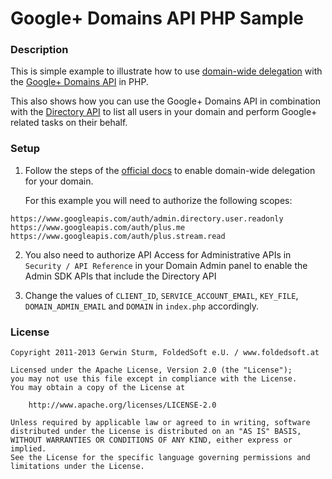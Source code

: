# Google+ Domains API PHP Sample

### Description

This is simple example to illustrate how to use
[domain-wide delegation](https://developers.google.com/+/domains/authentication/delegation)
with the [Google+ Domains API](https://developers.google.com/+/domains/) in PHP.

This also shows how you can use the Google+ Domains API in combination with the
[Directory API](https://developers.google.com/admin-sdk/directory/) to list all users
in your domain and perform Google+ related tasks on their behalf.


### Setup

1.  Follow the steps of the [official docs](https://developers.google.com/+/domains/authentication/delegation)
    to enable domain-wide delegation for your domain.
    
    For this example you will need to authorize the following scopes:
    
```
https://www.googleapis.com/auth/admin.directory.user.readonly
https://www.googleapis.com/auth/plus.me
https://www.googleapis.com/auth/plus.stream.read
```

2.  You also need to authorize API Access for Administrative APIs in `Security / API Reference`
    in your Domain Admin panel to enable the Admin SDK APIs that include the Directory API
    
3.  Change the values of `CLIENT_ID`, `SERVICE_ACCOUNT_EMAIL`, `KEY_FILE`, `DOMAIN_ADMIN_EMAIL`
    and `DOMAIN` in `index.php` accordingly.
    

### License    

```
Copyright 2011-2013 Gerwin Sturm, FoldedSoft e.U. / www.foldedsoft.at

Licensed under the Apache License, Version 2.0 (the "License");
you may not use this file except in compliance with the License.
You may obtain a copy of the License at

    http://www.apache.org/licenses/LICENSE-2.0

Unless required by applicable law or agreed to in writing, software
distributed under the License is distributed on an "AS IS" BASIS,
WITHOUT WARRANTIES OR CONDITIONS OF ANY KIND, either express or implied.
See the License for the specific language governing permissions and
limitations under the License.
```
